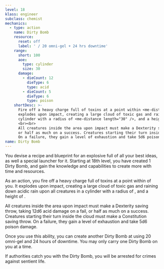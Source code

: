 ```yaml
---
level: 18
klass: engineer
subclass: chemist
mechanics:
  - type: action
    name: Dirty Bomb
    resource:
      reset: off
      label: ' / 20 omni-gel + 24 hrs downtime'
    range:
      short: 100
      aoe:
        type: cylinder
        size: 30
      damage:
        - dieCount: 12
          dieType: 6
          type: acid
        - dieCount: 5
          dieType: 6
          type: poison
    shortDesc: >-
      Fire off a heavy charge full of toxins at a point within <me-distance length="100" /> of you. It
      explodes upon impact, creating a large cloud of toxic gas and raining down acidic rain upon all creatures in a
      cylinder with a radius of <me-distance length="30" />, and a height of <me-distance length="50" />.
      <br><br>
      All creatures inside the area upon impact must make a Dexterity saving throw, taking 12d6 acid damage on a fail,
      or half as much on a success. Creatures starting their turn inside the cloud must make a Constitution saving throw.
      On a failure, they gain a level of exhaustion and take 5d6 poison damage.
name: Dirty Bomb
---
```

You devise a recipe and blueprint for an explosive full of all your best ideas, as well a special launcher for it.
Starting at 18th level, you have created 1 Dirty Bomb, and gain the knowledge and capabilities to create more
with time and resources.

As an action, you fire off a heavy charge full of toxins at a point within <me-distance length="100" /> of you. It
explodes upon impact, creating a large cloud of toxic gas and raining down acidic rain upon all creatures in a
cylinder with a radius of <me-distance length="30" />, and a height of <me-distance length="50" />.

All creatures inside the area upon impact must make a Dexterity saving throw, taking 12d6 acid damage on a fail,
or half as much on a success. Creatures starting their turn inside the cloud must make a Constitution saving throw.
On a failure, they gain a level of exhaustion and take 5d6 poison damage.

Once you use this ability, you can create another Dirty Bomb at using 20 omni-gel and 24 hours of downtime. You may only
carry one Dirty Bomb on you at a time.

If authorities catch you with the Dirty Bomb, you will be arrested for crimes against sentient life.
